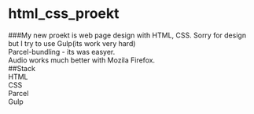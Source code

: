 # html_css_proekt

###My new proekt is web page design with HTML, CSS.
Sorry for design but I try to use  Gulp(its work very hard)<br>
                                    Parcel-bundling - its was easyer.<br>
                                    Audio works much better with Mozila Firefox.<br>
##Stack    
         HTML<br>
         CSS<br>
         Parcel<br>
         Gulp<br>

